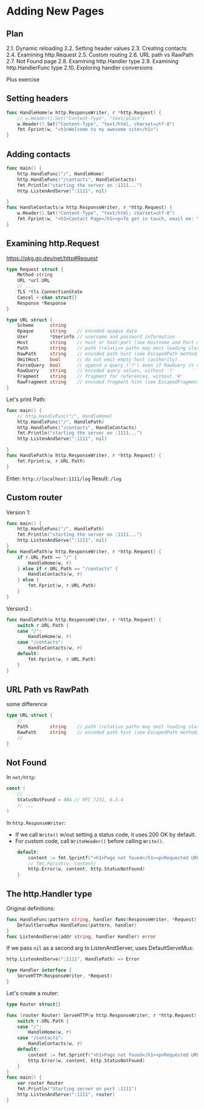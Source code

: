 # Adding New Pages 

## Plan 
2.1. Dynamic reloading
2.2. Setting header values
2.3. Creating contacts 
2.4. Examining http.Request 
2.5. Custom routing
2.6. URL path vs RawPath
2.7. Not Found page
2.8. Examining http.Handler type 
2.9. Examining http.HandlerFunc type
2.10. Exploring handler conversions 

Plus exercise 

## Setting headers 

```go
func HandleHome(w http.ResponseWriter, r *http.Request) {
	// w.Header().Set("Content-Type", "text/plain")
	w.Header().Set("Content-Type", "text/html, charset=utf-8")
	fmt.Fprint(w, "<h1>Welcome to my awesome site</h1>")
}
```
## Adding contacts 

```go
func main() {
	http.HandleFunc("/", HandleHome)
	http.HandleFunc("/contacts", HandleContacts)
	fmt.Println("starting the server on :1111...")
	http.ListenAndServe(":1111", nil)

}
func HandleContacts(w http.ResponseWriter, r *http.Request) {
	w.Header().Set("Content-Type", "text/html; charset=utf-8")
	fmt.Fprint(w, "<h1>Contact Page</h1><p>To get in touch, email me: \"vl@vl.info\"</p>")
}
```

## Examining http.Request

https://pkg.go.dev/net/http#Request 
```go
type Request struct {
	Method string
	URL *url.URL
	// ...
	TLS *tls.ConnectionState
	Cancel <-chan struct{}
	Response *Response
}
```
```go
type URL struct {
	Scheme      string
	Opaque      string    // encoded opaque data
	User        *Userinfo // username and password information
	Host        string    // host or host:port (see Hostname and Port methods)
	Path        string    // path (relative paths may omit leading slash)
	RawPath     string    // encoded path hint (see EscapedPath method)
	OmitHost    bool      // do not emit empty host (authority)
	ForceQuery  bool      // append a query ('?') even if RawQuery is empty
	RawQuery    string    // encoded query values, without '?'
	Fragment    string    // fragment for references, without '#'
	RawFragment string    // encoded fragment hint (see EscapedFragment method)
}
```
Let's print Path:
```go
func main() {
	// http.HandleFunc("/", HandleHome)
	http.HandleFunc("/", HandlePath)
	http.HandleFunc("/contacts", HandleContacts)
	fmt.Println("starting the server on :1111...")
	http.ListenAndServe(":1111", nil)

}
func HandlePath(w http.ResponseWriter, r *http.Request) {
	fmt.Fprint(w, r.URL.Path)
}
```
Enter: `http://localhost:1111/log`
Result: `/log`

## Custom router 

Version 1:
```go
func main() {
	http.HandleFunc("/", HandlePath)
	fmt.Println("starting the server on :1111...")
	http.ListenAndServe(":1111", nil)
}
func HandlePath(w http.ResponseWriter, r *http.Request) {
	if r.URL.Path == "/" {
		HandleHome(w, r)
	} else if r.URL.Path == "/contacts" {
		HandleContacts(w, r)
	} else {
		fmt.Fprint(w, r.URL.Path)
	}
}
```
Version2 :
```go
func HandlePath(w http.ResponseWriter, r *http.Request) {
	switch r.URL.Path {
	case "/":
		HandleHome(w, r)
	case "/contacts":
		HandleContacts(w, r)
	default:
		fmt.Fprint(w, r.URL.Path)
	}
}
```

## URL Path vs RawPath

some difference

```go
type URL struct {
	// 
	Path        string    // path (relative paths may omit leading slash)
	RawPath     string    // encoded path hint (see EscapedPath method)
	// 
}
```

## Not Found 

In `net/http`: 
```go
const (
    // ...
    StatusNotFound = 404 // RFC 7231, 6.3.4
    // ...
)
```
In `http.ResponseWriter`:
* If we call `Write()` w/out setting a status code, it uses 200 OK by default. 
* For custom code, call `WriteHeader()` before calling `Write()`.

```go
    default:
		content := fmt.Sprintf("<h1>Page not found</h1><p>Requested URL: %s</p>", r.URL.Path)
		// fmt.Fprint(w, content)
		http.Error(w, content, http.StatusNotFound)
	}
```

## The http.Handler type

Original definitions: 
```go
func HandleFunc(pattern string, handler func(ResponseWriter, *Request)) {
	DefaultServeMux.HandleFunc(pattern, handler)
}
func ListenAndServe(addr string, handler Handler) error 
```
If we pass `nil` as a second arg to ListenAndServer, uses DefaultServeMux:
```go
http.ListenAndServe(":1111", HandlePath) => Error
```

```go
type Handler interface {
	ServeHTTP(ResponseWriter, *Request)
}
```

Let's create a router:
```go
type Router struct{}

func (router Router) ServeHTTP(w http.ResponseWriter, r *http.Request) {
	switch r.URL.Path {
	case "/":
		HandleHome(w, r)
	case "/contacts":
		HandleContacts(w, r)
	default:
		content := fmt.Sprintf("<h1>Page not found</h1><p>Requested URL: %s</p>", r.URL.Path)
		http.Error(w, content, http.StatusNotFound)
	}
}
func main() {
	var router Router
	fmt.Println("Starting server on port :1111")
	http.ListenAndServe(":1111", router)
}
```
